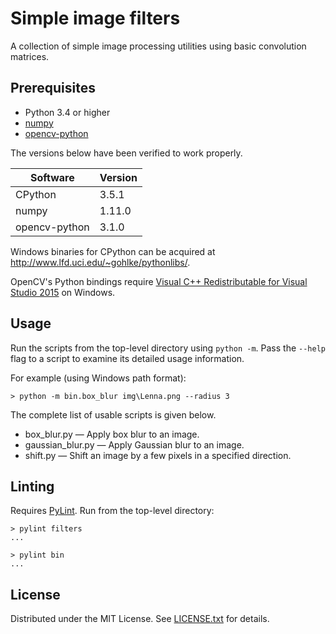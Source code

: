 Simple image filters
====================

A collection of simple image processing utilities using basic convolution
matrices.

Prerequisites
-------------

* Python 3.4 or higher
* [numpy]
* [opencv-python]

The versions below have been verified to work properly.

| Software      | Version |
| ------------- | ------- |
| CPython       | 3.5.1   |
| numpy         | 1.11.0  |
| opencv-python | 3.1.0   |

[numpy]: http://www.numpy.org/
[opencv-python]: http://opencv.org/

Windows binaries for CPython can be acquired at
http://www.lfd.uci.edu/~gohlke/pythonlibs/.

OpenCV's Python bindings require [Visual C++ Redistributable for Visual Studio
2015] on Windows.

[Visual C++ Redistributable for Visual Studio 2015]: https://www.microsoft.com/en-us/download/details.aspx?id=48145

Usage
-----

Run the scripts from the top-level directory using `python -m`.
Pass the `--help` flag to a script to examine its detailed usage information.

For example (using Windows path format):

    > python -m bin.box_blur img\Lenna.png --radius 3

The complete list of usable scripts is given below.

* box_blur.py &mdash; Apply box blur to an image.
* gaussian_blur.py &mdash; Apply Gaussian blur to an image.
* shift.py &mdash; Shift an image by a few pixels in a specified direction.

Linting
-------

Requires [PyLint].
Run from the top-level directory:

    > pylint filters
    ...

    > pylint bin
    ...

[PyLint]: https://www.pylint.org/

License
-------

Distributed under the MIT License.
See [LICENSE.txt] for details.

[LICENSE.txt]: LICENSE.txt
